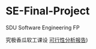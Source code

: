 # SE-Final-Project
SDU Software Engineering FP

究极香瓜软工课设
[可行性分析报告](https://bj4dtmepdk.feishu.cn/docx/FS38dvWkjop3eXxqWmCcUVG5nfb))
